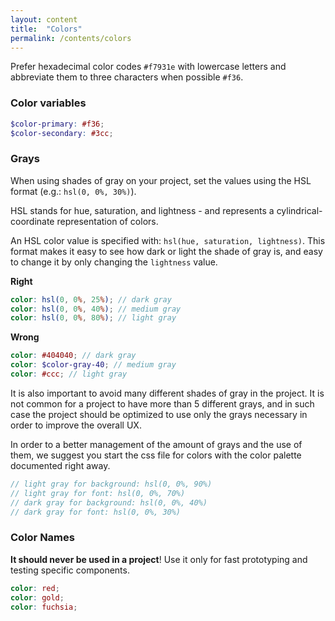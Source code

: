 ```yaml
---
layout: content
title:  "Colors"
permalink: /contents/colors
---
```


Prefer hexadecimal color codes `#f7931e` with lowercase letters and abbreviate them to three characters when possible `#f36`.

### Color variables

```scss
$color-primary: #f36;
$color-secondary: #3cc;
```

### Grays

When using shades of gray on your project, set the values using the HSL format (e.g.: `hsl(0, 0%, 30%)`).

HSL stands for hue, saturation, and lightness - and represents a cylindrical-coordinate representation of colors.

An HSL color value is specified with: `hsl(hue, saturation, lightness)`. This format makes it easy to see how dark or light the shade of gray is, and easy to change it by only changing the `lightness` value.

**Right**

```scss
color: hsl(0, 0%, 25%); // dark gray
color: hsl(0, 0%, 40%); // medium gray
color: hsl(0, 0%, 80%); // light gray
```

**Wrong**

```scss
color: #404040; // dark gray
color: $color-gray-40; // medium gray
color: #ccc; // light gray
```

It is also important to avoid many different shades of gray in the project. It is not common for a project to have more than 5 different grays, and in such case the project should be optimized to use only the grays necessary in order to improve the overall UX.

In order to a better management of the amount of grays and the use of them, we suggest you start the css file for colors with the color palette documented right away.

```scss
// light gray for background: hsl(0, 0%, 90%)
// light gray for font: hsl(0, 0%, 70%)
// dark gray for background: hsl(0, 0%, 40%)
// dark gray for font: hsl(0, 0%, 30%)
```

### Color Names

**It should never be used in a project**! Use it only for fast prototyping and testing specific components.

```scss
color: red;
color: gold;
color: fuchsia;
```
